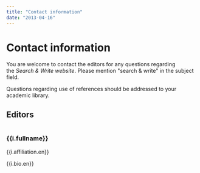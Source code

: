 ```yaml
---
title: "Contact information"
date: "2013-04-16"
---
```


# Contact information

You are welcome to contact the editors for any questions regarding the _Search & Write website_. Please mention "search & write" in the subject field.

Questions regarding use of references should be addressed to your academic library.

## Editors

<div class="persons">
  <div class="person" v-for="i in items">
    <div class="image">
      <img :src="i.imageUrl" v-if="i.imageUrl">
    </div>
    <div class="content">
      <a :href="i.url" target="_blank"><h3>{{i.fullname}}</h3></a>
      <p>{{i.affiliation.en}}</p>
      <p v-if="i.bio && i.bio.no">{{i.bio.en}}</p>
    </div>
  </div>
</div>

<script>
import data from '../../om/persons.json'
export default {
  data () {
      return {
          items: data.persons
      }
  }
}
</script>
